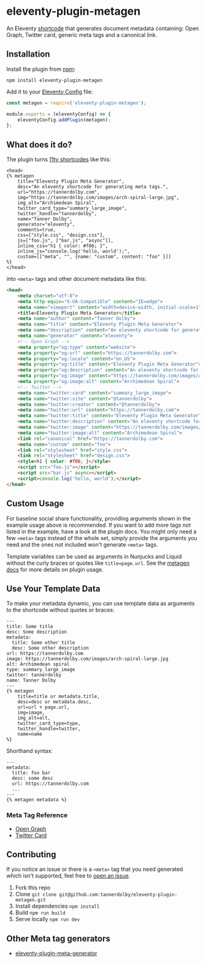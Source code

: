 # eleventy-plugin-metagen
An Eleventy [shortcode](https://www.11ty.dev/docs/shortcodes/) that generates document metadata containing: Open Graph, Twitter card, generic meta tags and a canonical link.

## Installation
Install the plugin from [npm](https://www.npmjs.com/package/eleventy-plugin-metagen):

```
npm install eleventy-plugin-metagen
```

Add it to your [Eleventy Config](https://www.11ty.dev/docs/config/) file:

```js
const metagen = require('eleventy-plugin-metagen');

module.exports = (eleventyConfig) => {
    eleventyConfig.addPlugin(metagen);
};
```

## What does it do?
The plugin turns [11ty shortcodes](https://www.11ty.dev/docs/shortcodes/) like this:

```nunjucks
<head>
{% metagen
    title="Eleventy Plugin Meta Generator",
    desc="An eleventy shortcode for generating meta tags.",
    url="https://tannerdolby.com",
    img="https://tannerdolby.com/images/arch-spiral-large.jpg",
    img_alt="Archimedean Spiral",
    twitter_card_type="summary_large_image",
    twitter_handle="tannerdolby",
    name="Tanner Dolby",
    generator="eleventy",
    comments=true,
    css=["style.css", "design.css"],
    js=["foo.js", ["bar.js", "async"]],
    inline_css="h1 { color: #f06; }",
    inline_js="console.log('hello, world');",
    custom=[["meta", "", {name: "custom", content: "foo" }]]
%}
</head>
```
into `<meta>` tags and other document metadata like this:

```html
<head>
	<meta charset="utf-8">
    <meta http-equiv="X-UA-Compatible" content="IE=edge">
    <meta name="viewport" content="width=device-width, initial-scale=1">
    <title>Eleventy Plugin Meta Generator</title>
    <meta name="author" content="Tanner Dolby">
    <meta name="title" content="Eleventy Plugin Meta Generator">
    <meta name="description" content="An eleventy shortcode for generating meta tags.">
    <meta name="generator" content="eleventy">
    <!-- Open Graph -->
    <meta property="og:type" content="website">
    <meta property="og:url" content="https://tannerdolby.com">
    <meta property="og:locale" content="en_US">
    <meta property="og:title" content="Eleventy Plugin Meta Generator">
    <meta property="og:description" content="An eleventy shortcode for generating meta tags.">
    <meta property="og:image" content="https://tannerdolby.com/images/arch-spiral-large.jpg">
    <meta property="og:image:alt" content="Archimedean Spiral">
    <!-- Twitter -->
    <meta name="twitter:card" content="summary_large_image">
    <meta name="twitter:site" content="@tannerdolby">
    <meta name="twitter:creator" content="@tannerdolby">
    <meta name="twitter:url" content="https://tannerdolby.com">
    <meta name="twitter:title" content="Eleventy Plugin Meta Generator">
    <meta name="twitter:description" content="An eleventy shortcode for generating meta tags.">
    <meta name="twitter:image" content="https://tannerdolby.com/images/arch-spiral-large.jpg">
    <meta name="twitter:image:alt" content="Archimedean Spiral">
    <link rel="canonical" href="https://tannerdolby.com">
    <meta name="custom" content="foo">
    <link rel="stylesheet" href="style.css">
    <link rel="stylesheet" href="design.css">
    <style>h1 { color: #f06; }</style>
    <script src="foo.js"></script>
    <script src="bar.js" async></script>
    <script>console.log('hello, world');</script>
</head>
```

## Custom Usage
For baseline social share functionality, providing arguments shown in the example usage above is recommended. If you want to add more tags not listed in the example, have a look at the plugin docs. You might only need a few `<meta>` tags instead of the whole set, simply provide the arguments you need and the ones not included won't generate `<meta>` tags.

Template variables can be used as arguments in Nunjucks and Liquid without the curly braces or quotes like `title=page.url`. See the [metagen docs](https://metagendocs.netlify.app/) for more details on plugin usage.

## Use Your Template Data
To make your metadata dynamic, you can use template data as arguments to the shortcode without quotes or braces:

```nunjucks
---
title: Some title
desc: Some description
metadata:
  title: Some other title
  desc: Some other description
url: https://tannerdolby.com
image: https://tannerdolby.com/images/arch-spiral-large.jpg
alt: Archimedean spiral
type: summary_large_image 
twitter: tannerdolby
name: Tanner Dolby
---
{% metagen
    title=title or metadata.title,
    desc=desc or metadata.desc,
    url=url + page.url,
    img=image,
    img_alt=alt,
    twitter_card_type=type,
    twitter_handle=twitter,
    name=name
%}
```

Shorthand syntax:

```njk
---
metadata:
  title: foo bar
  desc: some desc
  url: https://tannerdolby.com
  ...
---
{% metagen metadata %}
```

### Meta Tag Reference
- [Open Graph](https://ogp.me/)
- [Twitter Card](https://developer.twitter.com/en/docs/twitter-for-websites/cards/overview/markup)

## Contributing
If you notice an issue or there is a `<meta>` tag that you need generated which isn't supported, feel free to [open an issue](https://github.com/tannerdolby/eleventy-plugin-metagen/issues).

1. Fork this repo
2. Clone `git clone git@github.com:tannerdolby/eleventy-plugin-metagen.git`
3. Install dependencies `npm install`
4. Build `npm run build`
5. Serve locally `npm run dev`

## Other Meta tag generators
- [eleventy-plugin-meta-generator](https://github.com/Ryuno-Ki/eleventy-plugin-meta-generator)